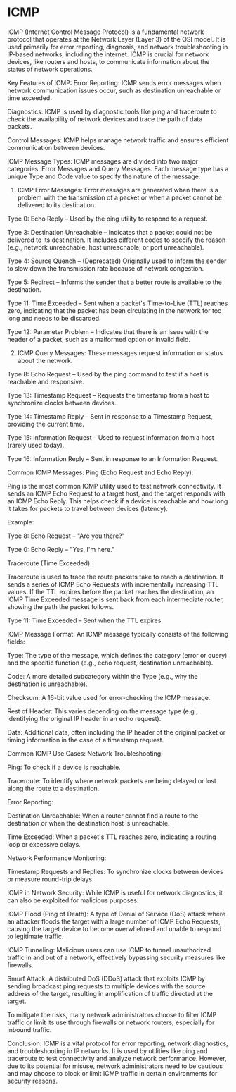 # ICMP

ICMP (Internet Control Message Protocol) is a fundamental network protocol that operates at the Network Layer (Layer 3) of the OSI model. It is used primarily for error reporting, diagnosis, and network troubleshooting in IP-based networks, including the internet. ICMP is crucial for network devices, like routers and hosts, to communicate information about the status of network operations.

Key Features of ICMP:
Error Reporting: ICMP sends error messages when network communication issues occur, such as destination unreachable or time exceeded.

Diagnostics: ICMP is used by diagnostic tools like ping and traceroute to check the availability of network devices and trace the path of data packets.

Control Messages: ICMP helps manage network traffic and ensures efficient communication between devices.

ICMP Message Types:
ICMP messages are divided into two major categories: Error Messages and Query Messages. Each message type has a unique Type and Code value to specify the nature of the message.

1. ICMP Error Messages:
Error messages are generated when there is a problem with the transmission of a packet or when a packet cannot be delivered to its destination.

Type 0: Echo Reply – Used by the ping utility to respond to a request.

Type 3: Destination Unreachable – Indicates that a packet could not be delivered to its destination. It includes different codes to specify the reason (e.g., network unreachable, host unreachable, or port unreachable).

Type 4: Source Quench – (Deprecated) Originally used to inform the sender to slow down the transmission rate because of network congestion.

Type 5: Redirect – Informs the sender that a better route is available to the destination.

Type 11: Time Exceeded – Sent when a packet's Time-to-Live (TTL) reaches zero, indicating that the packet has been circulating in the network for too long and needs to be discarded.

Type 12: Parameter Problem – Indicates that there is an issue with the header of a packet, such as a malformed option or invalid field.

2. ICMP Query Messages:
These messages request information or status about the network.

Type 8: Echo Request – Used by the ping command to test if a host is reachable and responsive.

Type 13: Timestamp Request – Requests the timestamp from a host to synchronize clocks between devices.

Type 14: Timestamp Reply – Sent in response to a Timestamp Request, providing the current time.

Type 15: Information Request – Used to request information from a host (rarely used today).

Type 16: Information Reply – Sent in response to an Information Request.

Common ICMP Messages:
Ping (Echo Request and Echo Reply):

Ping is the most common ICMP utility used to test network connectivity. It sends an ICMP Echo Request to a target host, and the target responds with an ICMP Echo Reply. This helps check if a device is reachable and how long it takes for packets to travel between devices (latency).

Example:

Type 8: Echo Request – "Are you there?"

Type 0: Echo Reply – "Yes, I'm here."

Traceroute (Time Exceeded):

Traceroute is used to trace the route packets take to reach a destination. It sends a series of ICMP Echo Requests with incrementally increasing TTL values. If the TTL expires before the packet reaches the destination, an ICMP Time Exceeded message is sent back from each intermediate router, showing the path the packet follows.

Type 11: Time Exceeded – Sent when the TTL expires.

ICMP Message Format:
An ICMP message typically consists of the following fields:

Type: The type of the message, which defines the category (error or query) and the specific function (e.g., echo request, destination unreachable).

Code: A more detailed subcategory within the Type (e.g., why the destination is unreachable).

Checksum: A 16-bit value used for error-checking the ICMP message.

Rest of Header: This varies depending on the message type (e.g., identifying the original IP header in an echo request).

Data: Additional data, often including the IP header of the original packet or timing information in the case of a timestamp request.

Common ICMP Use Cases:
Network Troubleshooting:

Ping: To check if a device is reachable.

Traceroute: To identify where network packets are being delayed or lost along the route to a destination.

Error Reporting:

Destination Unreachable: When a router cannot find a route to the destination or when the destination host is unreachable.

Time Exceeded: When a packet's TTL reaches zero, indicating a routing loop or excessive delays.

Network Performance Monitoring:

Timestamp Requests and Replies: To synchronize clocks between devices or measure round-trip delays.

ICMP in Network Security:
While ICMP is useful for network diagnostics, it can also be exploited for malicious purposes:

ICMP Flood (Ping of Death): A type of Denial of Service (DoS) attack where an attacker floods the target with a large number of ICMP Echo Requests, causing the target device to become overwhelmed and unable to respond to legitimate traffic.

ICMP Tunneling: Malicious users can use ICMP to tunnel unauthorized traffic in and out of a network, effectively bypassing security measures like firewalls.

Smurf Attack: A distributed DoS (DDoS) attack that exploits ICMP by sending broadcast ping requests to multiple devices with the source address of the target, resulting in amplification of traffic directed at the target.

To mitigate the risks, many network administrators choose to filter ICMP traffic or limit its use through firewalls or network routers, especially for inbound traffic.

Conclusion:
ICMP is a vital protocol for error reporting, network diagnostics, and troubleshooting in IP networks. It is used by utilities like ping and traceroute to test connectivity and analyze network performance. However, due to its potential for misuse, network administrators need to be cautious and may choose to block or limit ICMP traffic in certain environments for security reasons.